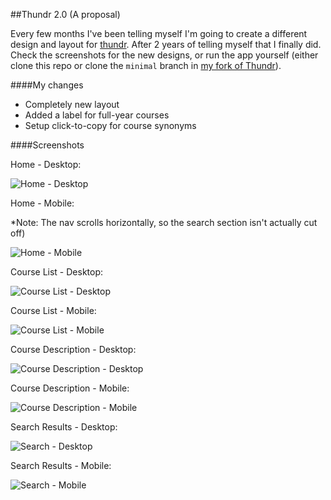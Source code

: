 ##Thundr 2.0 (A proposal)

Every few months I've been telling myself I'm going to create a different design and layout for [thundr](http://thundr.ca). After 2 years of telling myself that I finally did. Check the screenshots for the new designs, or run the app yourself (either clone this repo or clone the `minimal` branch in [my fork of Thundr](https://github.com/bentranter/thundr/tree/minimal)).

####My changes

- Completely new layout
- Added a label for full-year courses
- Setup click-to-copy for course synonyms

####Screenshots

Home - Desktop:

![Home - Desktop](img/thundr-home-desktop.png "Home - Desktop")

Home - Mobile:

*Note: The nav scrolls horizontally, so the search section isn't actually cut off)

![Home - Mobile](img/thundr-home-mobile.png "Home - Mobile")

Course List - Desktop:

![Course List - Desktop](img/thundr-courses-desktop.png "Course List - Desktop")

Course List - Mobile:

![Course List - Mobile](img/thundr-courses-mobile.png "Course List - Mobile")

Course Description - Desktop:

![Course Description - Desktop](img/thundr-course-desktop.png "Course Description - Desktop")

Course Description - Mobile:

![Course Description - Mobile](img/thundr-course-mobile.png "Course Description - Mobile")

Search Results - Desktop:

![Search - Desktop](img/thundr-search-desktop.png "Search - Desktop")

Search Results - Mobile:

![Search - Mobile](img/thundr-search-mobile.png "Search - Mobile")